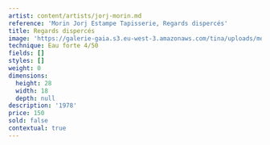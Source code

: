 ```yaml
---
artist: content/artists/jorj-morin.md
reference: 'Morin Jorj Estampe Tapisserie, Regards dispercés'
title: Regards dispercés
image: 'https://galerie-gaia.s3.eu-west-3.amazonaws.com/tina/uploads/morin-jorj-estampe-tapisserie/GALERIE GAIA.J.MORIN.REGARD DISPERCE.29x19.jpg'
technique: Eau forte 4/50
fields: []
styles: []
weight: 0
dimensions:
  height: 28
  width: 18
  depth: null
description: '1978'
price: 150
sold: false
contextual: true
---
```


